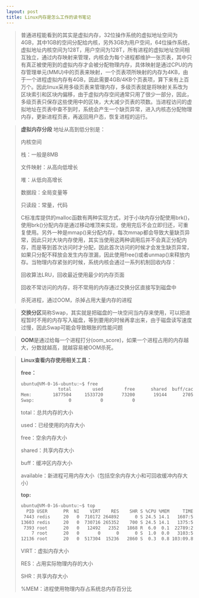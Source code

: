 ```yaml
---
layout: post
title: Linux内存是怎么工作的读书笔记
---
```


> ​    	普通进程能看到的其实是虚拟内存，32位操作系统的虚拟地址空间为4GB，其中1GB的空间分配给内核，另外3GB为用户空间，64位操作系统，虚拟地址内核空间为128T，用户空间为128T，所有进程的虚拟地址空间相互独立，通过内存映射来管理，内核会为每个进程都维护一张页表，其中只有真正被使用到的虚拟内存才会被分配物理内存，具体映射是通过CPU的内存管理单元(MMU)中的页表来映射，一个页表项所映射的内存为4KB，由于一个进程虚拟内存有4GB，因此需要4GB/4KB个页表项，算下来有上百万个。因此linux采用多级页表来管理内存，多级页表就是将映射关系改为区块索引和区块内偏移，由于虚拟内存空间通常只用了很少一部分，因此，多级页表只保存这些使用中的区块，大大减少页表的项数。当进程访问的虚拟地址在页表中查不到时，系统会产生一个缺页异常，进入内核态分配物理内存，更新进程页表，再返回用户态，恢复进程的运行。

> **虚拟内存分段**
> 地址从高到低分别是：
>
> 内核空间
>
> 栈：一般是8MB
>
> 文件映射：从高向低增长
>
> 堆：从低向高增长
>
> 数据段：全局变量等
>
> 只读段：常量，代码
>
> C标准库提供的malloc函数有两种实现方式，对于小块内存分配使用brk()，使用brk()分配内存是通过移动堆顶来实现，使用完后不会立即归还，可重复使用。另外一种是mmap()来分配内存，每次mmap都会导致大量缺页异常，因此只对大块内存使用，其实当使用这两种调用后并不会真正分配内存，而是等到首次访问时才分配，因此首次访问的时候才会发生缺页异常，如果只分配不释放会发生内存泄漏，因此使用free()或者unmap()来释放内存。当物理内存紧张的时候，系统内核会通过一系列机制回收内存：
>
> 回收算法LRU，回收最近使用最少的内存页面
>
> 回收不常访问的内存，将不常用的内存通过交换分区直接写到磁盘中
>
> 杀死进程，通过OOM，杀掉占用大量内存的进程

> **交换分区**简称Swap，其实就是把磁盘的一块空间当内存来使用，可以把进程暂时不用的内存写入磁盘，等到要用的时候再拿出来，由于磁盘读写速度过慢，因此Swap可能会导致眼胀的性能问题

> **OOM**是通过给每一个进程打分(oom_score)，如果一个进程占用的内存越大，分数就越高，就越容易被OOM杀死。

> **Linux查看内存使用相关工具：**
>
> **free：**
>
> ```bash
> ubuntu@VM-0-16-ubuntu:~$ free
>               total        used        free      shared  buff/cache   available
> Mem:        1877504     1533720       73200       19144      270584      177920
> Swap:             0           0           0
> ```
>
> total：总共内存的大小
>
> used：已经使用的内存大小
>
> free：空余内存大小
>
> shared：共享内存大小
>
> buff：缓冲区内存大小
>
> available：新进程可用内存大小（包括空余内存大小和可回收缓冲内存大小）
>
> **top:**
>
> ```bash
> ubuntu@VM-0-16-ubuntu:~$ top
>   PID USER      PR  NI    VIRT    RES    SHR S %CPU %MEM     TIME+ COMMAND
>  7443 redis     20   0  710172 264892      0 S 24.5 14.1   1607:59 kdevtmpfsi//病毒
> 13603 redis     20   0  730716 265352    700 S 24.5 14.1   1375:57 redis2
>  7393 root      20   0   12492   2352   1868 R  6.0  0.1  22789:20 reset_db_root_p
>     7 root      20   0       0      0      0 S  1.0  0.0   3103:58 ksoftirqd/0
> 12136 root      20   0  517304  15236   2860 S  0.3  0.8 103:09.82 barad_agent
> ```
>
> VIRT：虚拟内存大小
>
> RES：占用实际物理内存的大小
>
> SHR：共享内存大小
>
> %MEM：进程使用物理内存占系统总内存百分比